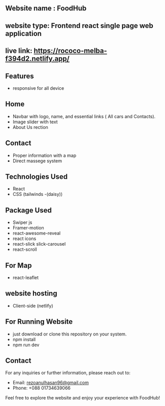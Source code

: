## Website name : FoodHub

## website type: Frontend react single page web application

## live link: https://rococo-melba-f394d2.netlify.app/

## Features

- responsive for all device

## Home

- Navbar with logo, name, and essential links ( All cars and Contacts).
- Image slider with text
- About Us rection

## Contact

- Proper information with a map
- Direct massege system

## Technologies Used

- React
- CSS (tailwinds -(daisy))

## Package Used

- Swiper js
- Framer-motion
- react-awesome-reveal
- react icons
- react-slick slick-carousel
- react-scroll

## For Map

- react-leaflet

## website hosting

- Client-side (netlify)

## For Running Website

- just download or clone this repository on your system.
- npm install
- npm run dev

## Contact

For any inquiries or further information, please reach out to:

- Email: rezoanulhasan96@gmail.com
- Phone: +088 01734639066

Feel free to explore the website and enjoy your experience with FoodHub!
